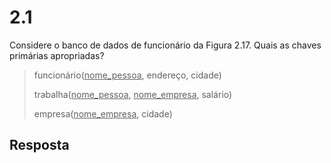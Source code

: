 # 2.1

Considere o banco de dados de funcionário da Figura 2.17. Quais as chaves primárias apropriadas?

> funcionário(<u>nome_pessoa</u>, endereço, cidade)
>
> trabalha(<u>nome_pessoa</u>, <u>nome_empresa</u>, salário)
>
> empresa(<u>nome_empresa</u>, cidade)

## Resposta
